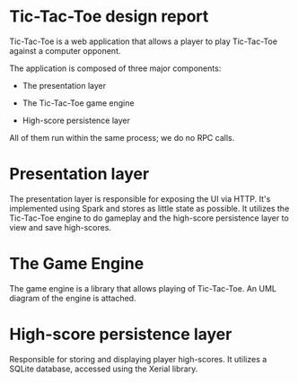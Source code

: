 Tic-Tac-Toe design report
=========================

Tic-Tac-Toe is a web application that allows a player to play
Tic-Tac-Toe against a computer opponent.

The application is composed of three major components:

- The presentation layer

- The Tic-Tac-Toe game engine

- High-score persistence layer

All of them run within the same process; we do no RPC calls.

# Presentation layer

The presentation layer is responsible for exposing the UI via HTTP.
It's implemented using Spark and stores as little state as possible.
It utilizes the Tic-Tac-Toe engine to do gameplay and
the high-score persistence layer to view and save high-scores.

# The Game Engine

The game engine is a library that allows playing of Tic-Tac-Toe.
An UML diagram of the engine is attached.

# High-score persistence layer

Responsible for storing and displaying player high-scores.
It utilizes a SQLite database, accessed using the Xerial library.



